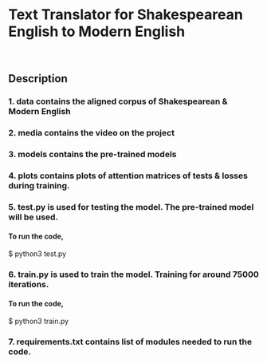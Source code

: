<h1> <b> Text Translator for Shakespearean English to Modern English </b> </h1>
<br>

<h2> Description </h2>
<h3>  1. data contains the aligned corpus of Shakespearean & Modern English </h3>
<h3>  2. media contains the video on the project </h3>
<h3>  3. models contains the pre-trained models </h3>
<h3>  4. plots contains plots of attention matrices of tests & losses during training.</h3>
<h3>  5. test.py is used for testing the model. The pre-trained model will be used.</h3>
				<h4> To run the code, </h4>
						$ python3 test.py
<h3>  6. train.py is used to train the model. Training for around 75000 iterations. </h3>
				<h4> To run the code, </h4>
						$ python3 train.py
<h3>  7. requirements.txt contains list of modules needed to run the code.
